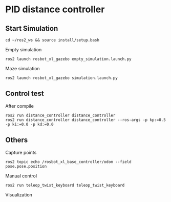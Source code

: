 # PID distance controller

## Start Simulation

    cd ~/ros2_ws && source install/setup.bash

Empty simulation

    ros2 launch rosbot_xl_gazebo empty_simulation.launch.py

Maze simulation

    ros2 launch rosbot_xl_gazebo simulation.launch.py

## Control test
After compile

    ros2 run distance_controller distance_controller
    ros2 run distance_controller distance_controller --ros-args -p kp:=0.5 -p ki:=0.0 -p kd:=0.0

## Others
Capture points

    ros2 topic echo /rosbot_xl_base_controller/odom --field pose.pose.position

Manual control

    ros2 run teleop_twist_keyboard teleop_twist_keyboard

Visualization